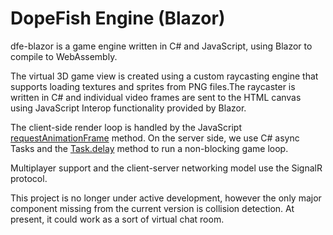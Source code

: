 # DopeFish Engine (Blazor)

dfe-blazor is a game engine written in C# and JavaScript, using Blazor to compile to WebAssembly.

[](https://raw.githubusercontent.com/anjackthemage/dfe-blazor/main/Assets/ss_1.png) [](https://raw.githubusercontent.com/anjackthemage/dfe-blazor/main/Assets/ss_2.png)

The virtual 3D game view is created using a custom raycasting engine that supports loading textures and sprites from PNG files.The raycaster is written in C# and individual video frames are sent to the HTML canvas using JavaScript Interop functionality provided by Blazor.

The client-side render loop is handled by the JavaScript [requestAnimationFrame](https://developer.mozilla.org/en-US/docs/Web/API/window/requestAnimationFrame) method. On the server side, we use C# async Tasks and the [Task.delay](https://docs.microsoft.com/en-us/dotnet/api/system.threading.tasks.task.delay?view=net-5.0) method to run a non-blocking game loop.

Multiplayer support and the client-server networking model use the SignalR protocol.

This project is no longer under active development, however the only major component missing from the current version is collision detection. At present, it could work as a sort of virtual chat room.